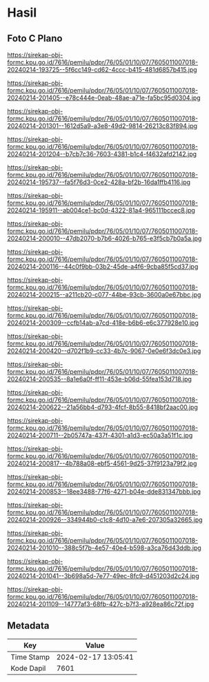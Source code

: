 # Hasil

## Foto C Plano

https://sirekap-obj-formc.kpu.go.id/7616/pemilu/pdpr/76/05/01/10/07/7605011007018-20240214-193725--5f6cc149-cd62-4ccc-b415-481d6857b415.jpg

https://sirekap-obj-formc.kpu.go.id/7616/pemilu/pdpr/76/05/01/10/07/7605011007018-20240214-201405--e78c444e-0eab-48ae-a71e-fa5bc95d0304.jpg

https://sirekap-obj-formc.kpu.go.id/7616/pemilu/pdpr/76/05/01/10/07/7605011007018-20240214-201301--1612d5a9-a3e8-49d2-9814-26213c83f894.jpg

https://sirekap-obj-formc.kpu.go.id/7616/pemilu/pdpr/76/05/01/10/07/7605011007018-20240214-201204--b7cb7c36-7603-4381-b1c4-f4632afd2142.jpg

https://sirekap-obj-formc.kpu.go.id/7616/pemilu/pdpr/76/05/01/10/07/7605011007018-20240214-195737--fa5f76d3-0ce2-428a-bf2b-16da1ffb4116.jpg

https://sirekap-obj-formc.kpu.go.id/7616/pemilu/pdpr/76/05/01/10/07/7605011007018-20240214-195911--ab004ce1-bc0d-4322-81a4-965111bccec8.jpg

https://sirekap-obj-formc.kpu.go.id/7616/pemilu/pdpr/76/05/01/10/07/7605011007018-20240214-200010--47db2070-b7b6-4026-b765-e3f5cb7b0a5a.jpg

https://sirekap-obj-formc.kpu.go.id/7616/pemilu/pdpr/76/05/01/10/07/7605011007018-20240214-200116--44c0f9bb-03b2-45de-a4f6-9cba85f5cd37.jpg

https://sirekap-obj-formc.kpu.go.id/7616/pemilu/pdpr/76/05/01/10/07/7605011007018-20240214-200215--a211cb20-c077-44be-93cb-3600a0e67bbc.jpg

https://sirekap-obj-formc.kpu.go.id/7616/pemilu/pdpr/76/05/01/10/07/7605011007018-20240214-200309--ccfb14ab-a7cd-418e-b6b6-e6c377928e10.jpg

https://sirekap-obj-formc.kpu.go.id/7616/pemilu/pdpr/76/05/01/10/07/7605011007018-20240214-200420--d702f1b9-cc33-4b7c-9067-0e0e6f3dc0e3.jpg

https://sirekap-obj-formc.kpu.go.id/7616/pemilu/pdpr/76/05/01/10/07/7605011007018-20240214-200535--8a1e6a0f-ff11-453e-b06d-55fea153d718.jpg

https://sirekap-obj-formc.kpu.go.id/7616/pemilu/pdpr/76/05/01/10/07/7605011007018-20240214-200622--21a56bb4-d793-4fcf-8b55-8418bf2aac00.jpg

https://sirekap-obj-formc.kpu.go.id/7616/pemilu/pdpr/76/05/01/10/07/7605011007018-20240214-200711--2b05747a-437f-4301-a1d3-ec50a3a51f1c.jpg

https://sirekap-obj-formc.kpu.go.id/7616/pemilu/pdpr/76/05/01/10/07/7605011007018-20240214-200817--4b788a08-ebf5-4561-9d25-37f9123a79f2.jpg

https://sirekap-obj-formc.kpu.go.id/7616/pemilu/pdpr/76/05/01/10/07/7605011007018-20240214-200853--18ee3488-77f6-4271-b04e-dde831347bbb.jpg

https://sirekap-obj-formc.kpu.go.id/7616/pemilu/pdpr/76/05/01/10/07/7605011007018-20240214-200926--334944b0-c1c8-4d10-a7e6-207305a32665.jpg

https://sirekap-obj-formc.kpu.go.id/7616/pemilu/pdpr/76/05/01/10/07/7605011007018-20240214-201010--388c5f7b-4e57-40e4-b598-a3ca76d43ddb.jpg

https://sirekap-obj-formc.kpu.go.id/7616/pemilu/pdpr/76/05/01/10/07/7605011007018-20240214-201041--3b698a5d-7e77-49ec-8fc9-d451203d2c24.jpg

https://sirekap-obj-formc.kpu.go.id/7616/pemilu/pdpr/76/05/01/10/07/7605011007018-20240214-201109--14777af3-68fb-427c-b7f3-a928ea86c72f.jpg


## Metadata

| Key        | Value               |
| ---------- | ------------------- |
| Time Stamp | 2024-02-17 13:05:41 |
| Kode Dapil | 7601                |



